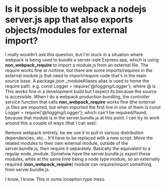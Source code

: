 
# Is it possible to webpack a nodejs server.js app that also exports objects/modules for external import?

I really wouldn't ask this question, but I'm stuck in a situation where webpack is being used to bundle a server-side Express app, which is using __non_webpack_require__ to import a module.js from an external file. The require works fine at runtime, but there are some imports/requires in the external module.js that need to import/require code that's in the main source base. A package.json _moduleAliases alias is used to home the require path. e.g. const Logger = require('@/logging/Logger'); where @ is .
This works fine in a development build but I expect its because the source is accessible. When I do a webpack production bundling, the controller service function that calls __non_webpack_require__ works fine (the external .js files are imported, but when imported the first line in one of them is const Logger = require('@/logging/Logger'); which can't be required/found, because that module is in the server.bundle.js at this point.
I can try to work around this a couple of ways (that I can see):

Remove webpack entirely, be we use it to pull in various distribution dependencies, etc... It'll have to be replaced with a new script.
Move the related modules to their own external module, outside of the server.bundle.js, then require it separately. Basically the equivalent to a regular node_module.
Somehow have the server.bundle.js export these modules, while at the same time being a node type module, so an externally required (__non_webpack_require__) module can require/import something from server.bundle.js.

I know, I know. This is some inception type mess.

        